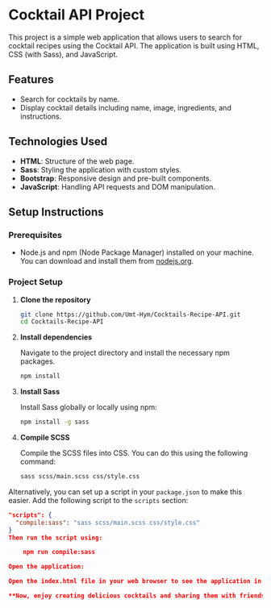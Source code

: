 # Cocktail API Project

This project is a simple web application that allows users to search for cocktail recipes using the Cocktail API. The application is built using HTML, CSS (with Sass), and JavaScript.

## Features

- Search for cocktails by name.
- Display cocktail details including name, image, ingredients, and instructions.

## Technologies Used

- **HTML**: Structure of the web page.
- **Sass**: Styling the application with custom styles.
- **Bootstrap**: Responsive design and pre-built components.
- **JavaScript**: Handling API requests and DOM manipulation.

## Setup Instructions

### Prerequisites

- Node.js and npm (Node Package Manager) installed on your machine. You can download and install them from [nodejs.org](https://nodejs.org/).

### Project Setup

1. **Clone the repository**

   ```bash
   git clone https://github.com/Umt-Hym/Cocktails-Recipe-API.git
   cd Cocktails-Recipe-API

2. **Install dependencies**

   Navigate to the project directory and install the necessary npm packages.

   ```bash
   npm install

3. **Install Sass**

   Install Sass globally or locally using npm:

   ```bash
   npm install -g sass

4. **Compile SCSS**

   Compile the SCSS files into CSS. You can do this using the following command:

   ```bash
   sass scss/main.scss css/style.css

Alternatively, you can set up a script in your `package.json` to make this easier. Add the following script to the `scripts` section:

```json
"scripts": {
  "compile:sass": "sass scss/main.scss css/style.css"
}
Then run the script using:

    npm run compile:sass

Open the application:

Open the index.html file in your web browser to see the application in action.

**Now, enjoy creating delicious cocktails and sharing them with friends and family!**
